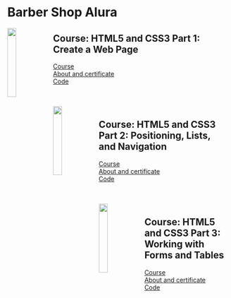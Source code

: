 # Barber Shop Alura

<img align="left" width="20%" src='https://github.com/alura-dive-enock/certificates/blob/main/Courses/Front_End/HTML_and_CSS/HTML5_and_CSS3_Part_1_Create_a_Web_Page/assets/icon_alura_HTML5%20e%20CSS3%20parte%201:%20crie%20uma%20p%C3%A1gina%20da%20Web.png?raw=true' />

## Course: HTML5 and CSS3 Part 1: Create a Web Page

[Course](https://cursos.alura.com.br/course/html5-css3-primeiros-passos)
<br/>
[About and certificate](https://github.com/alura-dive-enock/certificates/tree/main/Courses/Front_End/HTML_and_CSS/HTML5_and_CSS3_Part_1_Create_a_Web_Page)
<br/>
[Code](part_1)

<br/>
<br/>

<img align="left" width="20%" src='https://github.com/alura-dive-enock/certificates/blob/main/Courses/Front_End/HTML_and_CSS/HTML5_and_CSS3_Part_2_Positioning_Lists_and_Navigation/assets/icon_alura_HTML5%20e%20CSS3%20parte%202:%20posicionamento,%20listas%20e%20navega%C3%A7%C3%A3o.png?raw=true' />

## Course: HTML5 and CSS3 Part 2: Positioning, Lists, and Navigation

[Course](https://cursos.alura.com.br/course/html5-css3-posicionamento-listas-navegacao)
<br/>
[About and certificate](https://github.com/alura-dive-enock/certificates/tree/main/Courses/Front_End/HTML_and_CSS/HTML5_and_CSS3_Part_2_Positioning_Lists_and_Navigation)
<br/>
[Code](part_2)

<br/>
<br/>

<img align="left" width="20%" src='' />

## Course: HTML5 and CSS3 Part 3: Working with Forms and Tables

[Course](https://cursos.alura.com.br/course/html5-css3-formularios-tabelas)
<br/>
[About and certificate]()
<br/>
[Code](part_3)

<br/>
<br/>


